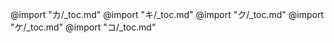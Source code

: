@import "カ/_toc.md"
@import "キ/_toc.md"
@import "ク/_toc.md"
@import "ケ/_toc.md"
@import "コ/_toc.md"
